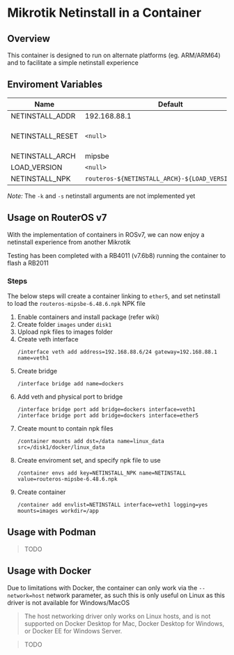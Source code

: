 # Mikrotik Netinstall in a Container

## Overview
This container is designed to run on alternate platforms (eg. ARM/ARM64) and to facilitate a simple netinstall experience

## Enviroment Variables
| Name | Default | Description |
|------|---------|-------------|
| NETINSTALL_ADDR | 192.168.88.1 | Client IP Address for Netinstall to assign |
| NETINSTALL_RESET | `<null>` | Add `-r` to Netinstall arguments (https://help.mikrotik.com/docs/display/ROS/Netinstall#Netinstall-InstructionsforLinux)
| NETINSTALL_ARCH | mipsbe | CPU Architecture to use when selecting npk (Optional) |
| LOAD_VERSION | `<null>` | RouterOS version to use when selecting npk (Optional) |
| NETINSTALL_NPK | `routeros-${NETINSTALL_ARCH}-${LOAD_VERSION}.npk"` | NPK for Netinstall to use |

*Note:* The `-k` and `-s` netinstall arguments are not implemented yet

## Usage on RouterOS v7
With the implementation of containers in ROSv7, we can now enjoy a netinstall experience from another Mikrotik

Testing has been completed with a RB4011 (v7.6b8) running the container to flash a RB2011

### Steps
The below steps will create a container linking to `ether5`, and set netinstall to load the `routeros-mipsbe-6.48.6.npk` NPK file

1. Enable containers and install package (refer wiki)
2. Create folder `images` under `disk1`
3. Upload npk files to images folder
4. Create veth interface 
    ```
    /interface veth add address=192.168.88.6/24 gateway=192.168.88.1 name=veth1
    ```
5. Create bridge
    ```
    /interface bridge add name=dockers
    ```
6. Add veth and physical port to bridge
    ```
    /interface bridge port add bridge=dockers interface=veth1
    /interface bridge port add bridge=dockers interface=ether5
    ```
7. Create mount to contain npk files
    ```
    /container mounts add dst=/data name=linux_data src=/disk1/docker/linux_data
    ```
8. Create enviroment set, and specify npk file to use
    ```
    /container envs add key=NETINSTALL_NPK name=NETINSTALL value=routeros-mipsbe-6.48.6.npk
    ```
9. Create container
    ```
    /container add envlist=NETINSTALL interface=veth1 logging=yes mounts=images workdir=/app
    ```

## Usage with Podman
>TODO

## Usage with Docker
Due to limitations with Docker, the container can only work via the `--network=host` network parameter, as such this is only useful on Linux as this driver is not available for Windows/MacOS
 > The host networking driver only works on Linux hosts, and is not supported on Docker Desktop for Mac, Docker Desktop for Windows, or Docker EE for Windows Server.

>TODO